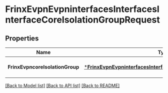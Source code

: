 # FrinxEvpnEvpninterfacesInterfacesInterfaceCoreIsolationGroupRequest

## Properties
Name | Type | Description | Notes
------------ | ------------- | ------------- | -------------
**FrinxEvpncoreIsolationGroup** | [***FrinxEvpnEvpninterfacesInterfacesInterfaceCoreIsolationGroup**](frinx.evpn.evpninterfaces.interfaces.interface.CoreIsolationGroup.md) |  | [optional] [default to null]

[[Back to Model list]](../README.md#documentation-for-models) [[Back to API list]](../README.md#documentation-for-api-endpoints) [[Back to README]](../README.md)


